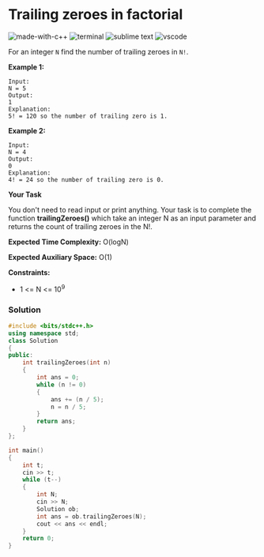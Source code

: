 # Trailing zeroes in factorial
![made-with-c++](https://img.shields.io/badge/Made%20with-C++-007396.svg)
![terminal](https://img.shields.io/badge/Windows%20Terminal-4D4D4D?logo=windows%20terminal&logoColor=white)
![sublime text](https://img.shields.io/badge/sublime_text-%23575757.svg?logo=sublime-text&logoColor=important)
![vscode](https://img.shields.io/badge/Visual_Studio_Code-0078D4?logo=visual%20studio%20code&logoColor=white)

For an integer `N` find the number of trailing zeroes in `N!`.

__Example 1:__
```
Input:
N = 5
Output:
1
Explanation:
5! = 120 so the number of trailing zero is 1.
```
__Example 2:__
```
Input:
N = 4
Output:
0
Explanation:
4! = 24 so the number of trailing zero is 0.
```
__Your Task__

You don't need to read input or print anything. Your task is to complete the function **trailingZeroes()** which take an integer N as an input parameter and returns the count of trailing zeroes in the N!.

__Expected Time Complexity:__ O(logN)

__Expected Auxiliary Space:__ O(1)

__Constraints:__
- 1 <= N <= 10<sup>9</sup>

### Solution
```cpp
#include <bits/stdc++.h>
using namespace std;
class Solution
{
public:
    int trailingZeroes(int n)
    {
        int ans = 0;
        while (n != 0)
        {
            ans += (n / 5);
            n = n / 5;
        }
        return ans;
    }
};

int main()
{
    int t;
    cin >> t;
    while (t--)
    {
        int N;
        cin >> N;
        Solution ob;
        int ans = ob.trailingZeroes(N);
        cout << ans << endl;
    }
    return 0;
}
```